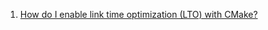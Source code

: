 1. [How do I enable link time optimization (LTO) with CMake?](https://stackoverflow.com/a/47370726/8375400)
